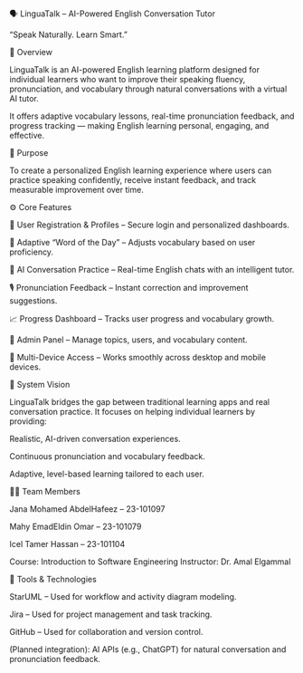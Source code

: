 🗣️ LinguaTalk – AI-Powered English Conversation Tutor

“Speak Naturally. Learn Smart.”

📘 Overview

LinguaTalk is an AI-powered English learning platform designed for individual learners who want to improve their speaking fluency, pronunciation, and vocabulary through natural conversations with a virtual AI tutor.

It offers adaptive vocabulary lessons, real-time pronunciation feedback, and progress tracking — making English learning personal, engaging, and effective.

🎯 Purpose

To create a personalized English learning experience where users can practice speaking confidently, receive instant feedback, and track measurable improvement over time.

⚙️ Core Features

🔐 User Registration & Profiles – Secure login and personalized dashboards.

🧠 Adaptive “Word of the Day” – Adjusts vocabulary based on user proficiency.

💬 AI Conversation Practice – Real-time English chats with an intelligent tutor.

🎙️ Pronunciation Feedback – Instant correction and improvement suggestions.

📈 Progress Dashboard – Tracks user progress and vocabulary growth.

🧾 Admin Panel – Manage topics, users, and vocabulary content.

📱 Multi-Device Access – Works smoothly across desktop and mobile devices.

🧩 System Vision

LinguaTalk bridges the gap between traditional learning apps and real conversation practice.
It focuses on helping individual learners by providing:

Realistic, AI-driven conversation experiences.

Continuous pronunciation and vocabulary feedback.

Adaptive, level-based learning tailored to each user.

👩‍💻 Team Members

Jana Mohamed AbdelHafeez – 23-101097

Mahy EmadEldin Omar – 23-101079

Icel Tamer Hassan – 23-101104

Course: Introduction to Software Engineering
Instructor: Dr. Amal Elgammal

🧠 Tools & Technologies

StarUML – Used for workflow and activity diagram modeling.

Jira – Used for project management and task tracking.

GitHub – Used for collaboration and version control.

(Planned integration): AI APIs (e.g., ChatGPT) for natural conversation and pronunciation feedback.
